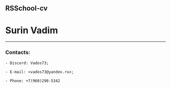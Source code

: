 ## RSSchool-cv
# **Surin Vadim**
***

### Contacts:
    - Discord: Vados73;

    - E-mail: <vados73@yandex.ru>;

    - Phone: +7(960)298-5342
    


